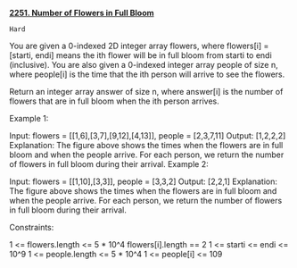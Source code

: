 [**2251. Number of Flowers in Full Bloom**](https://leetcode.com/problems/number-of-flowers-in-full-bloom/)

    Hard
    
You are given a 0-indexed 2D integer array flowers, where flowers[i] = [starti, endi] means the ith flower will be in full bloom from starti to endi (inclusive). You are also given a 0-indexed integer array people of size n, where people[i] is the time that the ith person will arrive to see the flowers.

Return an integer array answer of size n, where answer[i] is the number of flowers that are in full bloom when the ith person arrives.



Example 1:


Input: flowers = [[1,6],[3,7],[9,12],[4,13]], people = [2,3,7,11]
Output: [1,2,2,2]
Explanation: The figure above shows the times when the flowers are in full bloom and when the people arrive.
For each person, we return the number of flowers in full bloom during their arrival.
Example 2:


Input: flowers = [[1,10],[3,3]], people = [3,3,2]
Output: [2,2,1]
Explanation: The figure above shows the times when the flowers are in full bloom and when the people arrive.
For each person, we return the number of flowers in full bloom during their arrival.


Constraints:

1 <= flowers.length <= 5 * 10^4
flowers[i].length == 2
1 <= starti <= endi <= 10^9
1 <= people.length <= 5 * 10^4
1 <= people[i] <= 109